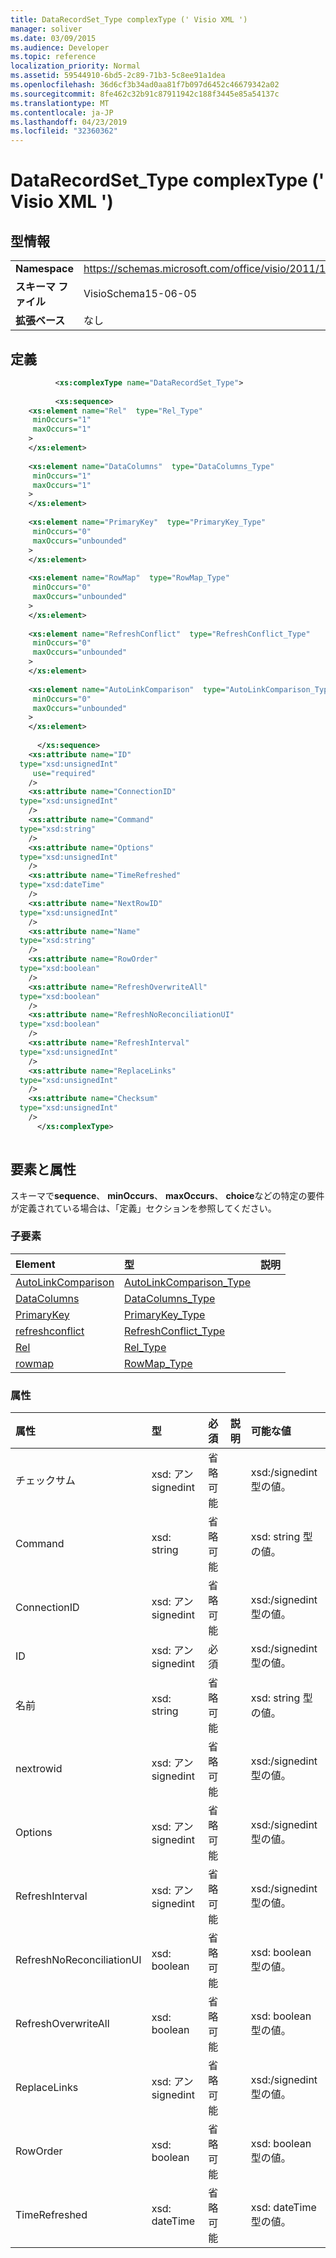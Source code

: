 ```yaml
---
title: DataRecordSet_Type complexType (' Visio XML ')
manager: soliver
ms.date: 03/09/2015
ms.audience: Developer
ms.topic: reference
localization_priority: Normal
ms.assetid: 59544910-6bd5-2c89-71b3-5c8ee91a1dea
ms.openlocfilehash: 36d6cf3b34ad0aa81f7b097d6452c46679342a02
ms.sourcegitcommit: 8fe462c32b91c87911942c188f3445e85a54137c
ms.translationtype: MT
ms.contentlocale: ja-JP
ms.lasthandoff: 04/23/2019
ms.locfileid: "32360362"
---
```

# <a name="datarecordsettype-complextype-visio-xml"></a>DataRecordSet_Type complexType (' Visio XML ')

## <a name="type-information"></a>型情報

|||
|:-----|:-----|
|**Namespace** <br/> |https://schemas.microsoft.com/office/visio/2011/1/core  <br/> |
|**スキーマ ファイル** <br/> |VisioSchema15-06-05  <br/> |
|**拡張ベース** <br/> |なし  <br/> |
   
## <a name="definition"></a>定義

```XML
          <xs:complexType name="DataRecordSet_Type">
          
          <xs:sequence>
    <xs:element name="Rel"  type="Rel_Type"
     minOccurs="1"
     maxOccurs="1"
    >
    </xs:element>
    
    <xs:element name="DataColumns"  type="DataColumns_Type"
     minOccurs="1"
     maxOccurs="1"
    >
    </xs:element>
    
    <xs:element name="PrimaryKey"  type="PrimaryKey_Type"
     minOccurs="0"
     maxOccurs="unbounded"
    >
    </xs:element>
    
    <xs:element name="RowMap"  type="RowMap_Type"
     minOccurs="0"
     maxOccurs="unbounded"
    >
    </xs:element>
    
    <xs:element name="RefreshConflict"  type="RefreshConflict_Type"
     minOccurs="0"
     maxOccurs="unbounded"
    >
    </xs:element>
    
    <xs:element name="AutoLinkComparison"  type="AutoLinkComparison_Type"
     minOccurs="0"
     maxOccurs="unbounded"
    >
    </xs:element>
    
      </xs:sequence>
    <xs:attribute name="ID"
  type="xsd:unsignedInt"
     use="required"
    />
    <xs:attribute name="ConnectionID"
  type="xsd:unsignedInt"
    />
    <xs:attribute name="Command"
  type="xsd:string"
    />
    <xs:attribute name="Options"
  type="xsd:unsignedInt"
    />
    <xs:attribute name="TimeRefreshed"
  type="xsd:dateTime"
    />
    <xs:attribute name="NextRowID"
  type="xsd:unsignedInt"
    />
    <xs:attribute name="Name"
  type="xsd:string"
    />
    <xs:attribute name="RowOrder"
  type="xsd:boolean"
    />
    <xs:attribute name="RefreshOverwriteAll"
  type="xsd:boolean"
    />
    <xs:attribute name="RefreshNoReconciliationUI"
  type="xsd:boolean"
    />
    <xs:attribute name="RefreshInterval"
  type="xsd:unsignedInt"
    />
    <xs:attribute name="ReplaceLinks"
  type="xsd:unsignedInt"
    />
    <xs:attribute name="Checksum"
  type="xsd:unsignedInt"
    />
      </xs:complexType>
      
```

## <a name="elements-and-attributes"></a>要素と属性

スキーマで**sequence**、 **minOccurs**、 **maxOccurs**、 **choice**などの特定の要件が定義されている場合は、「定義」セクションを参照してください。 
  
### <a name="child-elements"></a>子要素

|**Element**|**型**|**説明**|
|:-----|:-----|:-----|
|[AutoLinkComparison](autolinkcomparison-element-datarecordset_type-complextypevisio-xml.md) <br/> |[AutoLinkComparison_Type](autolinkcomparison_type-complextypevisio-xml.md) <br/> ||
|[DataColumns](datacolumns-element-datarecordset_type-complextypevisio-xml.md) <br/> |[DataColumns_Type](datacolumns_type-complextypevisio-xml.md) <br/> ||
|[PrimaryKey](primarykey-element-datarecordset_type-complextypevisio-xml.md) <br/> |[PrimaryKey_Type](primarykey_type-complextypevisio-xml.md) <br/> ||
|[refreshconflict](refreshconflict-element-datarecordset_type-complextypevisio-xml.md) <br/> |[RefreshConflict_Type](refreshconflict_type-complextypevisio-xml.md) <br/> ||
|[Rel](rel-element-datarecordset_type-complextypevisio-xml.md) <br/> |[Rel_Type](rel_type-complextypevisio-xml.md) <br/> ||
|[rowmap](rowmap-element-datarecordset_type-complextypevisio-xml.md) <br/> |[RowMap_Type](rowmap_type-complextypevisio-xml.md) <br/> ||
   
### <a name="attributes"></a>属性

|**属性**|**型**|**必須**|**説明**|**可能な値**|
|:-----|:-----|:-----|:-----|:-----|
|チェックサム  <br/> |xsd: アン signedint  <br/> |省略可能  <br/> ||xsd:/signedint 型の値。  <br/> |
|Command  <br/> |xsd: string  <br/> |省略可能  <br/> ||xsd: string 型の値。  <br/> |
|ConnectionID  <br/> |xsd: アン signedint  <br/> |省略可能  <br/> ||xsd:/signedint 型の値。  <br/> |
|ID  <br/> |xsd: アン signedint  <br/> |必須  <br/> ||xsd:/signedint 型の値。  <br/> |
|名前  <br/> |xsd: string  <br/> |省略可能  <br/> ||xsd: string 型の値。  <br/> |
|nextrowid  <br/> |xsd: アン signedint  <br/> |省略可能  <br/> ||xsd:/signedint 型の値。  <br/> |
|Options  <br/> |xsd: アン signedint  <br/> |省略可能  <br/> ||xsd:/signedint 型の値。  <br/> |
|RefreshInterval  <br/> |xsd: アン signedint  <br/> |省略可能  <br/> ||xsd:/signedint 型の値。  <br/> |
|RefreshNoReconciliationUI  <br/> |xsd: boolean  <br/> |省略可能  <br/> ||xsd: boolean 型の値。  <br/> |
|RefreshOverwriteAll  <br/> |xsd: boolean  <br/> |省略可能  <br/> ||xsd: boolean 型の値。  <br/> |
|ReplaceLinks  <br/> |xsd: アン signedint  <br/> |省略可能  <br/> ||xsd:/signedint 型の値。  <br/> |
|RowOrder  <br/> |xsd: boolean  <br/> |省略可能  <br/> ||xsd: boolean 型の値。  <br/> |
|TimeRefreshed  <br/> |xsd: dateTime  <br/> |省略可能  <br/> ||xsd: dateTime 型の値。  <br/> |
   

